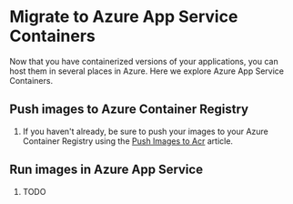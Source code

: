 # Migrate to Azure App Service Containers

Now that you have containerized versions of your applications, you can host them in several places in Azure. Here we explore Azure App Service Containers.

## Push images to Azure Container Registry

1. If you haven't already, be sure to push your images to your Azure Container Registry using the [Push Images to Acr](./../Misc/01_PushImagesToAcr.md) article.

## Run images in Azure App Service

1. TODO

